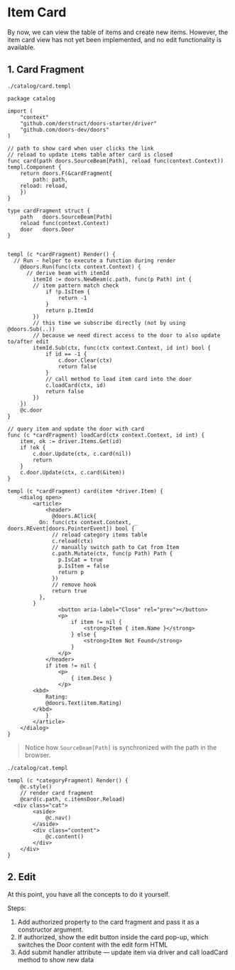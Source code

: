 # Item Card

By now, we can view the table of items and create new items. However, the item card view has not yet been implemented, and no edit functionality is available.

## 1. Card Fragment

`./catalog/card.templ`

```templ
package catalog

import (
	"context"
	"github.com/derstruct/doors-starter/driver"
	"github.com/doors-dev/doors"
)

// path to show card when user clicks the link
// reload to update items table after card is closed
func card(path doors.SourceBeam[Path], reload func(context.Context)) templ.Component {
	return doors.F(&cardFragment{
		path: path,
    reload: reload,
	})
}

type cardFragment struct {
	path   doors.SourceBeam[Path]
	reload func(context.Context)
	door   doors.Door
}


templ (c *cardFragment) Render() {
  // Run - helper to execute a function during render
	@doors.Run(func(ctx context.Context) {
	  // derive beam with itemId
		itemId := doors.NewBeam(c.path, func(p Path) int {
	    // item pattern match check
			if !p.IsItem {
				return -1
			}
			return p.ItemId
		})
		// this time we subscribe directly (not by using @doors.Sub(..))
		// because we need direct access to the door to also update to/after edit
		itemId.Sub(ctx, func(ctx context.Context, id int) bool {
			if id == -1 {
				c.door.Clear(ctx)
				return false
			}
			// call method to load item card into the door
			c.loadCard(ctx, id)
			return false
		})
	})
	@c.door
}

// query item and update the door with card
func (c *cardFragment) loadCard(ctx context.Context, id int) {
	item, ok := driver.Items.Get(id)
	if !ok {
		c.door.Update(ctx, c.card(nil))
		return
	}
	c.door.Update(ctx, c.card(&item))
}

templ (c *cardFragment) card(item *driver.Item) {
	<dialog open>
		<article>
			<header>
			  @doors.AClick{
          On: func(ctx context.Context, _ doors.REvent[doors.PointerEvent]) bool {
              // reload category items table
              c.reload(ctx)
              // manually switch path to Cat from Item
              c.path.Mutate(ctx, func(p Path) Path {
                p.IsCat = true
                p.IsItem = false
                return p
              })
              // remove hook
              return true
          },
        }
				<button aria-label="Close" rel="prev"></button>
				<p>
					if item != nil {
						<strong>Item { item.Name }</strong>
					} else {
						<strong>Item Not Found</strong>
					}
				</p>
			</header>
			if item != nil {
				<p>
					{ item.Desc }
				</p>
        <kbd>
        	Rating: 
        	@doors.Text(item.Rating)
        </kbd>
			}
		</article>
	</dialog>
}

```

> Notice how `SourceBeam[Path]` is synchronized with the path in the browser. 

`./catalog/cat.templ`

```templ
templ (c *categoryFragment) Render() {
	@c.style()
	// render card fragment
	@card(c.path, c.itemsDoor.Reload)	
  <div class="cat">
		<aside>
			@c.nav()
		</aside>
		<div class="content">
			@c.content()
		</div>
	</div>
}

```



## 2. Edit

At this point, you have all the concepts to do it yourself. 

Steps:

1. Add authorized property to the card fragment and pass it as a constructor argument.
2. If authorized, show the edit button inside the card pop-up, which switches the Door content with the edit form HTML
3. Add submit handler attribute — update item via driver and call loadCard method to show new data

